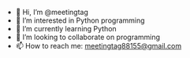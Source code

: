 - 👋 Hi, I’m @meetingtag
- 👀 I’m interested in Python programming
- 🌱 I’m currently learning Python
- 💞️ I’m looking to collaborate on programming
- 📫 How to reach me: meetingtag88155@gmail.com

<!---
meetingtag/meetingtag is a ✨ special ✨ repository because its `README.md` (this file) appears on your GitHub profile.
You can click the Preview link to take a look at your changes.
--->
